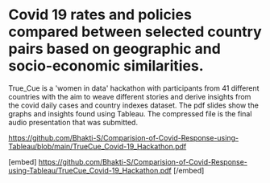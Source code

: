 # Covid 19 rates and policies compared between selected country pairs based on geographic and socio-economic similarities. 

True_Cue is a 'women in data' hackathon with participants from 41 different countries with the aim to weave different stories and derive insights from the covid daily cases and country indexes dataset.
The pdf slides show the graphs and insights found using Tableau.
The compressed file is the final audio presentation that was submitted. 

https://github.com/Bhakti-S/Comparision-of-Covid-Response-using-Tableau/blob/main/TrueCue_Covid-19_Hackathon.pdf

[embed] https://github.com/Bhakti-S/Comparision-of-Covid-Response-using-Tableau/TrueCue_Covid-19_Hackathon.pdf [/embed]
